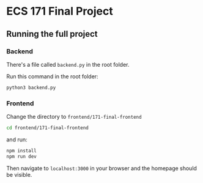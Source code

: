 # ECS 171 Final Project

## Running the full project

### Backend
There's a file called ```backend.py```  in the root folder.

Run this command in the root folder:
```bash
python3 backend.py
```
### Frontend
Change the directory to ``` frontend/171-final-frontend ```
``` bash
cd frontend/171-final-frontend
```
and run:
```bash
npm install
npm run dev
```
Then navigate to ```localhost:3000``` in your browser and the homepage should be visible.